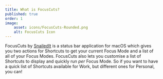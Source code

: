 ```yaml
---
title: What is FocusCuts?
published: true
order: 1
image: 
    asset: icons/FocusCuts-Rounded.png
    alt: FocusCuts Icon
---
```

FocusCuts by [SnailedIt](https://snailedit.dev) is a status bar application for macOS which gives you two actions for Shortcuts to get your current Focus Mode and a list of all of your Focus Modes. FocusCuts also lets you customise a list of Shortcuts to display and quickly run _per_ Focus Mode. So if you want to have a quick list of Shortcuts available for Work, but different ones for Personal, you can!